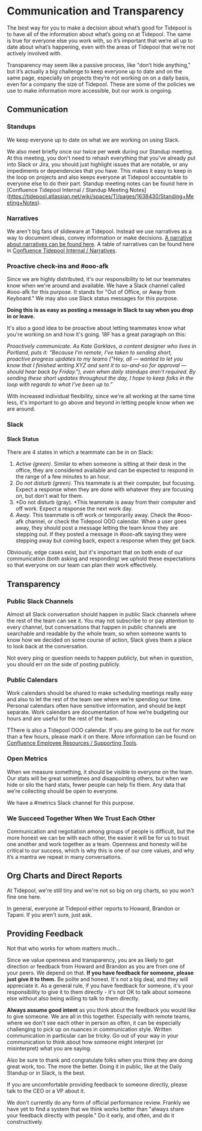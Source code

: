 # Communication and Transparency

The best way for you to make a decision about what’s good for Tidepool is to have all of the information about what’s going on at Tidepool. The same is true for everyone else you work with, so it’s important that we’re all up to date about what’s happening, even with the areas of Tidepool that we’re not actively involved with.

Transparency may seem like a passive process, like "don’t hide anything," but it’s actually a big challenge to keep everyone up to date and on the same page, especially on projects they’re not working on on a daily basis, even for a company the size of Tidepool. These are some of the policies we use to make information more accessible, but our work is ongoing.

## Communication

### Standups

We keep everyone up to date on what we are working on using Slack.

We also meet briefly once our twice per week during our Standup meeting. At this meeting, you don't need to rehash everything that you've already put into Slack or Jira, you should just highlight issues that are notable, or any impediments or dependencies that you have. This makes it easy to keep in the loop on projects and also keeps everyone at Tidepool accountable to everyone else to do their part. Standup meeting notes can be found here in [Confluence Tidepool Internal / Standup Meeting Notes] (https://tidepool.atlassian.net/wiki/spaces/TI/pages/1638430/Standing+Meeting+Notes).

### Narratives

We aren't big fans of slideware at Tidepool. Instead we use narratives as a way to document ideas, convey information or make decisions. [A narrative about narratives can be found here](https://docs.google.com/document/d/1OoGL8OiltnLrb4soV8fNDzGUyshlgW1yVgx4Mnz0SdY/edit). A table of narratives can be found here in [Confluence Tidepool Internal / Narratives](https://tidepool.atlassian.net/wiki/spaces/TI/pages/2916353/Narratives).

### Proactive check-ins and #ooo-afk

Since we are highly distributed, it's our responsibility to let our teammates know when we're around and available. We have a Slack channel called #ooo-afk for this purpose. It stands for "Out of Office, or Away from Keyboard." We may also use Slack status messages for this purpose.

**Doing this is as easy as posting a message in Slack to say when you drop in or leave.**

It's also a good idea to be proactive about letting teammates know what you're working on and how it's going. 18F has a great paragraph on this:

*Proactively communicate. As Kate Garklavs, a content designer who lives in Portland, puts it: “Because I'm remote, I've taken to sending short, proactive progress updates to my teams ("Hey, all — wanted to let you know that I finished writing XYZ and sent it to so-and-so for approval — should hear back by Friday."), even when daily standups aren't required. By sending these short updates throughout the day, I hope to keep folks in the loop with regards to what I've been up to.”*

With increased individual flexibility, since we're all working at the same time less, it's important to go above and beyond in letting people know when we are around.

### Slack

#### Slack Status

There are 4 states in which a teammate can be in on Slack:

1. *Active (green)*. Similar to when someone is sitting at their desk in the office, they are considered available and can be expected to respond in the range of a few minutes to an hour.
2. *Do not disturb (green)*. This teammate is at their computer, but focusing. Expect a response when they are done with whatever they are focusing on, but don't wait for them.
3. *Do not disturb (gray). *This teammate is away from their computer and off work. Expect a response the next work day.
4. *Away*. This teammate is off work or temporarily away. Check the #ooo-afk channel, or check the Tidepool OOO calendar. When a user goes away, they should post a message letting the team know they are stepping out. If they posted a message in #ooo-afk saying they were stepping away but coming back, expect a response when they get back.

Obviously, edge cases exist, but it's important that on both ends of our communication (both asking and responding) we uphold these expectations so that everyone on our team can plan their work effectively.

## Transparency

### Public Slack Channels

Almost all Slack conversation should happen in public Slack channels where the rest of the team can see it. You may not subscribe to or pay attention to every channel, but conversations that happen in public channels are searchable and readable by the whole team, so when someone wants to know how we decided on some course of action, Slack gives them a place to look back at the conversation.

Not every ping or question needs to happen publicly, but when in question, you should err on the side of posting publicly.

### Public Calendars

Work calendars should be shared to make scheduling meetings really easy and also to let the rest of the team see where we’re spending our time. Personal calendars often have sensitive information, and should be kept separate. Work calendars are documentation of how we’re budgeting our hours and are useful for the rest of the team.

TThere is also a Tidepool OOO calendar. If you are going to be out for more than a few hours, please mark it on there. More information can be found on [Confluence Employee Resources / Supporting Tools](https://tidepool.atlassian.net/wiki/spaces/TI/pages/3440663/Supporting+Tools).


### Open Metrics

When we measure something, it should be visible to everyone on the team. Our stats will be great sometimes and disappointing others, but when we hide or silo the hard stats, fewer people can help fix them. Any data that we’re collecting should be open to everyone.

We have a #metrics Slack channel for this purpose.

### We Succeed Together When We Trust Each Other

Communication and negotiation among groups of people is difficult, but the more honest we can be with each other, the easier it will be for us to trust one another and work together as a team. Openness and honesty will be critical to our success, which is why this is one of our core values, and why it’s a mantra we repeat in many conversations.

## Org Charts and Direct Reports

At Tidepool, we're still tiny and we're not so big on org charts, so you won't fine one here.

In general, everyone at Tidepool either reports to Howard, Brandon or Tapani. If you aren't sure, just ask.

## Providing Feedback

Not that who works for whom matters much...

Since we value openness and transparency, you are as likely to get direction or feedback from Howard and Brandon as you are from one of your peers. We depend on that. **If you have feedback for someone, please just give it to them.** Be polite and honest. It's not a big deal, and they will appreciate it. As a general rule, if you have feedback for someone, it's your responsibility to give it to them directly - it's not OK to talk about someone else without also being willing to talk to them directly.

**Always assume good intent** as you think about the feedback you would like to give someone. We are all in this together. Especially with remote teams, where we don't see each other in person as often, it can be especially challenging to pick up on nuances in communication style. Written communication in particular can be tricky. Go out of your way in your communication to think about how someone might interpret (or misinterpret) what you are saying.

Also be sure to thank and congratulate folks when you think they are doing great work, too. The more the better. Doing it in public, like at the Daily Standup or in Slack, is the best.

If you are uncomfortable providing feedback to someone directly, please talk to the CEO or a VP about it.

We don't currently do any form of official performance review. Frankly we have yet to find a system that we think works better than "always share your feedback directly with people." Do it early, and often, and do it constructively.
